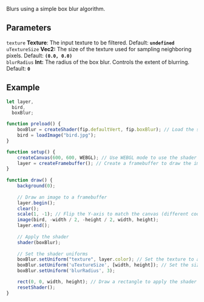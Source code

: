 Blurs using a simple box blur algorithm.

## Parameters
`texture` **Texture**: The input texture to be filtered. Default: **`undefined`**
<br>
`uTextureSize` **Vec2:** The size of the texture used for sampling neighboring pixels. Default: **`(0.0, 0.0)`**
<br>
`blurRadius` **Int:** The radius of the box blur. Controls the extent of blurring. Default: **`0`**

## Example
```javascript hl_lines="29 30 31"
let layer,
  bird,
  boxBlur;

function preload() {
    boxBlur = createShader(fip.defaultVert, fip.boxBlur); // Load the shader
    bird = loadImage("bird.jpg");
}

function setup() {
    createCanvas(600, 600, WEBGL); // Use WEBGL mode to use the shader
    layer = createFramebuffer(); // Create a framebuffer to draw the image onto
}
  
function draw() {
    background(0);
    
    // Draw an image to a framebuffer 
    layer.begin();
    clear();
    scale(1, -1); // Flip the Y-axis to match the canvas (different coordinate system in framebuffer)
    image(bird, -width / 2, -height / 2, width, height);
    layer.end();
    
    // Apply the shader
    shader(boxBlur);
    
    // Set the shader uniforms
    boxBlur.setUniform("texture", layer.color); // Set the texture to apply the shader to
    boxBlur.setUniform('uTextureSize', [width, height]); // Set the size of the texture used
    boxBlur.setUniform('blurRadius', 3);

    rect(0, 0, width, height); // Draw a rectangle to apply the shader to
    resetShader(); 
}
```